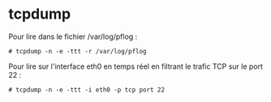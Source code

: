 tcpdump
=======

Pour lire dans le fichier /var/log/pflog :
```
# tcpdump -n -e -ttt -r /var/log/pflog
```

Pour lire sur l'interface eth0 en temps réel en filtrant le trafic TCP sur le port 22 :
```
# tcpdump -n -e -ttt -i eth0 -p tcp port 22
```

